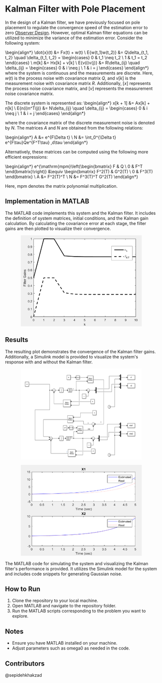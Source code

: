 # Kalman Filter with Pole Placement

In the design of a Kalman filter, we have previously focused on pole placement to regulate the convergence speed of the estimation error to zero [Observer Design](https://github.com/sepidehkhakzad/DigitalControl/tree/main/Observer%20Design). However, optimal Kalman filter equations can be utilized to minimize the variance of the estimation error. Consider the following system:

\begin{align*}
\dot{x}(t) &= Fx(t) + w(t) \\
E\{w(t_1)w(t_2)\} &= Q\delta_{t_1, t_2} \quad \delta_{t_1, t_2} = \begin{cases} 0 & t_1 \neq t_2 \\ 1 & t_1 = t_2 \end{cases} \\
m[k] &= Hx[k] + v[k] \\
E\{v(i)v(j)\} &= R\delta_{ij} \quad \delta_{ij} = \begin{cases} 0 & i \neq j \\ 1 & i = j \end{cases}
\end{align*}
where the system is continuous and the measurements are discrete. Here, $w(t)$ is the process noise with covariance matrix $Q$, and $v[k]$ is the measurement noise with covariance matrix $R$. Additionally, $[x]$ represents the process noise covariance matrix, and $[v]$ represents the measurement noise covariance matrix.

The discrete system is represented as:
\begin{align*}
x[k + 1] &= Ax[k] + n[k] \\
E\{n(i)n^T(j)\} &= N\delta_{ij} \quad \delta_{ij} = \begin{cases} 0 & i \neq j \\ 1 & i = j \end{cases}
\end{align*}

where the covariance matrix of the discrete measurement noise is denoted by $N$. The matrices $A$ and $N$ are obtained from the following relations:

\begin{align*}
A &= e^{F\Delta t} \\
N &= \int_0^{\Delta t} e^{F\tau}Qe^{F^T\tau} \,d\tau
\end{align*}

Alternatively, these matrices can be computed using the following more efficient expressions:

\begin{align*}
e^{\mathrm{mpm}\left(\begin{bmatrix} F & Q \\ 0 & F^T \end{bmatrix}\right)} &\equiv \begin{bmatrix} F^2(T) & G^2(T) \\ 0 & F^3(T) \end{bmatrix} \\
A &= F^2(T)^T \\
N &= F^3(T)^T G^2(T)
\end{align*}

Here, $\mathrm{mpm}$ denotes the matrix polynomial multiplication.

## Implementation in MATLAB
The MATLAB code implements this system and the Kalman filter. It includes the definition of system matrices, initial conditions, and the Kalman gain calculation. By calculating the covariance error at each stage, the filter gains are then plotted to visualize their convergence.

<p align="center">
  <img src="./Figures/filtergain.png" width="400" height="300" alt="filtergain">
</p>

## Results
The resulting plot demonstrates the convergence of the Kalman filter gains. Additionally, a Simulink model is provided to visualize the system's response with and without the Kalman filter.

<p align="center">
  <img src="./Figures/simulink.png" width="400" height="300" alt="simulink">
</p>

<p align="center">
  <img src="./Figures/res.png" width="400" height="300" alt="res">
</p>

The MATLAB code for simulating the system and visualizing the Kalman filter's performance is provided. It utilizes the Simulink model for the system and includes code snippets for generating Gaussian noise.

## How to Run
1. Clone the repository to your local machine.
2. Open MATLAB and navigate to the repository folder.
3. Run the MATLAB scripts corresponding to the problem you want to explore.

## Notes
- Ensure you have MATLAB installed on your machine.
- Adjust parameters such as omega0 as needed in the code.

## Contributors
@sepidehkhakzad
